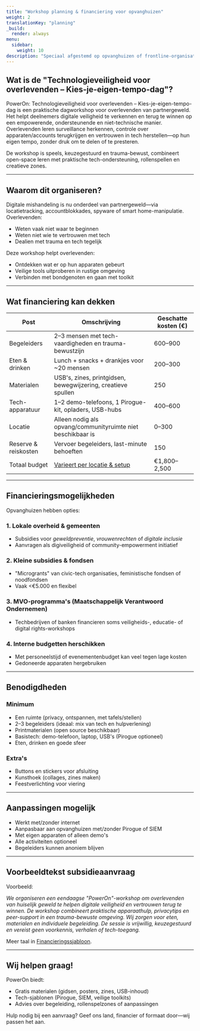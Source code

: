 ```yaml
---
title: "Workshop planning & financiering voor opvanghuizen"
weight: 2
translationKey: "planning"
_build:
  render: always
menu:
  sidebar:
    weight: 10
description: "Speciaal afgestemd op opvanghuizen of frontline-organisaties die een lokale versie van de 'Technologieveiligheid voor overlevenden – Kies-je-eigen-tempo-dag' willen organiseren en financieren. Inspirerend, praktisch en klaar om te worden aangepast voor lokale subsidieaanvragen of interne plannen."
---
```


## Wat is de "Technologieveiligheid voor overlevenden – Kies-je-eigen-tempo-dag"?

PowerOn: Technologieveiligheid voor overlevenden – Kies-je-eigen-tempo-dag is een praktische dagworkshop voor overlevenden van partnergeweld. Het helpt deelnemers digitale veiligheid te verkennen en terug te winnen op een empowerende, ondersteunende en niet-technische manier. Overlevenden leren surveillance herkennen, controle over apparaten/accounts terugkrijgen en vertrouwen in tech herstellen—op hun eigen tempo, zonder druk om te delen of te presteren.

De workshop is speels, keuzegestuurd en trauma-bewust, combineert open-space leren met praktische tech-ondersteuning, rollenspellen en creatieve zones.

---

## Waarom dit organiseren?

Digitale mishandeling is nu onderdeel van partnergeweld—via locatietracking, accountblokkades, spyware of smart home-manipulatie. Overlevenden:

* Weten vaak niet waar te beginnen
* Weten niet wie te vertrouwen met tech
* Dealien met trauma en tech tegelijk

Deze workshop helpt overlevenden:

* Ontdekken wat er op hun apparaten gebeurt
* Veilige tools uitproberen in rustige omgeving
* Verbinden met bondgenoten en gaan met toolkit

---

## Wat financiering kan dekken

| Post               | Omschrijving                                                                 | Geschatte kosten (€) |
|--------------------|------------------------------------------------------------------------------|----------------|
| Begeleiders        | 2–3 mensen met tech-vaardigheden en trauma-bewustzijn                       | 600–900        |
| Eten & drinken     | Lunch + snacks + drankjes voor ~20 mensen                                   | 200–300        |
| Materialen         | USB's, zines, printgidsen, bewegwijzering, creatieve spullen                | 250            |
| Tech-apparatuur    | 1–2 demo-telefoons, 1 Pirogue-kit, opladers, USB-hubs                      | 400–600        |
| Locatie            | Alleen nodig als opvang/communityruimte niet beschikbaar is                 | 0–300          |
| Reserve & reiskosten | Vervoer begeleiders, last-minute behoeften                                 | 150            |
| Totaal budget      | [Varieert per locatie & setup](/docs/workshops/tech-safety/cost-guesstimate.md) | €1,800–2,500   |

---

## Financieringsmogelijkheden

Opvanghuizen hebben opties:

### 1. Lokale overheid & gemeenten

* Subsidies voor *geweldpreventie*, *vrouwenrechten* of *digitale inclusie*
* Aanvragen als digiveiligheid of community-empowerment initiatief

### 2. Kleine subsidies & fondsen

* "Microgrants" van civic-tech organisaties, feministische fondsen of noodfondsen
* Vaak <€5.000 en flexibel

### 3. MVO-programma's (Maatschappelijk Verantwoord Ondernemen)

* Techbedrijven of banken financieren soms veiligheids-, educatie- of digital rights-workshops

### 4. Interne budgetten herschikken

* Met personeelstijd of evenementenbudget kan veel tegen lage kosten
* Gedoneerde apparaten hergebruiken

---

## Benodigdheden

### Minimum

* Een ruimte (privacy, ontspannen, met tafels/stellen)
* 2–3 begeleiders (ideaal: mix van tech en hulpverlening)
* Printmaterialen (open source beschikbaar)
* Basistech: demo-telefoon, laptop, USB's (Pirogue optioneel)
* Eten, drinken en goede sfeer

### Extra's

* Buttons en stickers voor afsluiting
* Kunsthoek (collages, zines maken)
* Feestverlichting voor viering

---

## Aanpassingen mogelijk

* Werkt met/zonder internet
* Aanpasbaar aan opvanghuizen met/zonder Pirogue of SIEM
* Met eigen apparaten of alleen demo's
* Alle activiteiten optioneel
* Begeleiders kunnen anoniem blijven

---

## Voorbeeldtekst subsidieaanvraag

Voorbeeld:

*We organiseren een eendaagse "PowerOn"-workshop om overlevenden van huiselijk geweld te helpen digitale veiligheid en vertrouwen terug te winnen. De workshop combineert praktische apparaathulp, privacytips en peer-support in een trauma-bewuste omgeving. Wij zorgen voor eten, materialen en individuele begeleiding. De sessie is vrijwillig, keuzegestuurd en vereist geen voorkennis, verhalen of tech-toegang.*

Meer taal in [Financieringssjabloon](/docs/workshops/tech-safety/funding-template.md).

---

## Wij helpen graag!

PowerOn biedt:

* Gratis materialen (gidsen, posters, zines, USB-inhoud)
* Tech-sjablonen (Pirogue, SIEM, veilige toolkits)
* Advies over begeleiding, rollenspelzones of aanpassingen

Hulp nodig bij een aanvraag? Geef ons land, financier of formaat door—wij passen het aan.

